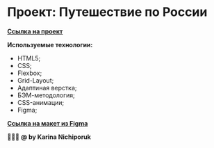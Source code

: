 # Проект: Путешествие по России



**[Ссылка на проект](https://karinahik.github.io/russian-travel-main/)**



**Используемые технологии:**
* HTML5;
* CSS;
* Flexbox;
* Grid-Layout;
* Адаптиная верстка;
* БЭМ-методология;
* CSS-анимации;
* Figma;
 

**[Ссылка на макет из Figma](https://www.figma.com/file/5S2WSbEFL6awjVWJ0NWL8Q/Sprint-3_-Russia-_-desktop-%2B-mobile?node-id=62863%3A870&t=NjmGebY1ZiUm0ENM-0g)**


🙋🏻‍♀️
**@ by Karina Nichiporuk**
